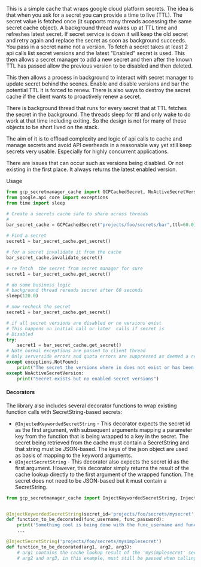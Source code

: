 This is a simple cache that wraps google cloud platform secrets.
The idea is that when you ask for a secret you can provide a time to live (TTL).
The secret value is fetched once (it supports many threads accessing the same secret cache object). A background thread wakes up at TTL time and refreshes latest secret. If secret service is down it will keep the old secret and retry again and replace the secret as soon as background succeeds.
You pass in a secret name not a version. To fetch a secret takes at least 2 api calls list secret versions and the latest "Enabled" secret is used. This then allows a secret manager to add a new secret and then after the known TTL has passed allow the previous version to be disabled and then deleted.

This then allows a process in background to interact with secret manager to update secret behind the scenes. Enable and disable versions and bar the potential TTL it is forced to renew.
There is also ways to destroy the secret cache if the client wants to proactively renew a secret.

There is background thread that runs for every secret that at TTL fetches the secret in the background. The threads sleep for ttl and only wake to do work at that time including exiting. So the design is not for many of these objects to be short lived on the stack.

The aim of it is to offload complexity and logic of api calls to cache and manage secrets and avoid API overheads in a reasonable way yet still keep secrets very usable. Especially for highly concurrent applications.

There are issues that can occur such as versions being disabled. Or not existing in the first place. It always returns the latest enabled version.

Usage
```python
from gcp_secretmanager_cache import GCPCachedSecret, NoActiveSecretVersion
from google.api_core import exceptions
from time import sleep

# Create a secrets cache safe to share across threads 
# 
bar_secret_cache = GCPCachedSecret("projects/foo/secrets/bar",ttl=60.0)

# Find a secret 
secret1 = bar_secret_cache.get_secret()

# for a secret invalidate it from the cache
bar_secret_cache.invalidate_secret()

# re fetch  the secret from secret manager for sure
secret1 = bar_secret_cache.get_secret()

# do some business logic
# background thread rereads secret after 60 seconds
sleep(120.0)

# now recheck the secret
secret1 = bar_secret_cache.get_secret()

# if all secret versions are disabled or no versions exist
# This happens on initial call or later  calls if secret is
# Disabled
try:
    secret1 = bar_secret_cache.get_secret()
# Note normal exceptions are passed to client thread
# Only serverside errors and quota errors are suppressed as deemed a retry may resolve these
except exceptions.NotFound:
    print("The secret the versions where in does not exist or has been deleted")
except NoActiveSecretVersion:
    print("Secret exists but no enabled secret versions")


```

#### Decorators
The library also includes several decorator functions to wrap existing function calls with SecretString-based secrets:
* `@InjectedKeywordedSecretString` - This decorator expects the secret id  as the first argument, with subsequent arguments mapping a parameter key from the function that is being wrapped to a key in the secret.  The secret being retrieved from the cache must contain a SecretString and that string must be JSON-based. The keys of the json object are used as basis of mapping to the keyword arguments.
* `@InjectSecretString` - This decorator also expects the secret id as the first argument.  However, this decorator simply returns the result of the cache lookup directly to the first argument of the wrapped function.  The secret does not need to be JSON-based but it must contain a SecretString.
```python
from gcp_secretmanager_cache import InjectKeywordedSecretString, InjectSecretString


@InjectKeywordedSecretString(secret_id='projects/foo/secrets/mysecret', func_username='username', func_password='password')
def function_to_be_decorated(func_username, func_password):
    print('Something cool is being done with the func_username and func_password arguments here')
    ...

@InjectSecretString('projects/foo/secrets/mysimplesecret')
def function_to_be_decorated(arg1, arg2, arg3):
    # arg1 contains the cache lookup result of the 'mysimplesecret' secret.
    # arg2 and arg3, in this example, must still be passed when calling function_to_be_decorated().
```